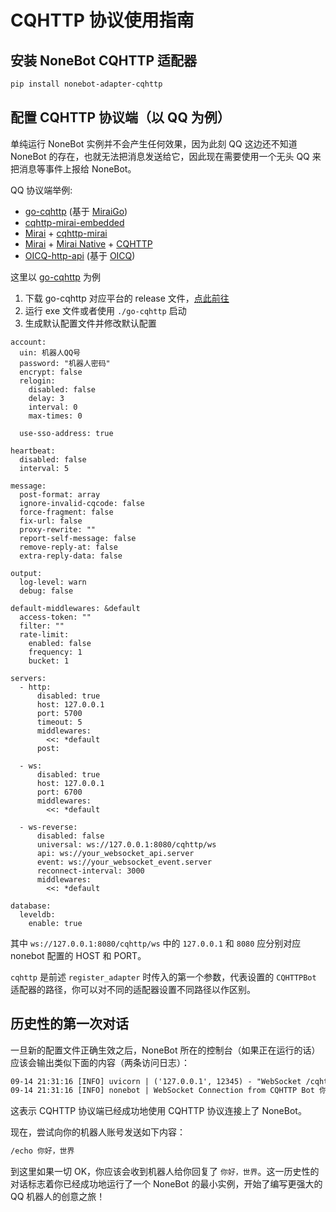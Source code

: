 # CQHTTP 协议使用指南

## 安装 NoneBot CQHTTP 适配器

```bash
pip install nonebot-adapter-cqhttp
```

## 配置 CQHTTP 协议端（以 QQ 为例）

单纯运行 NoneBot 实例并不会产生任何效果，因为此刻 QQ 这边还不知道 NoneBot 的存在，也就无法把消息发送给它，因此现在需要使用一个无头 QQ 来把消息等事件上报给 NoneBot。

QQ 协议端举例:

- [go-cqhttp](https://github.com/Mrs4s/go-cqhttp) (基于 [MiraiGo](https://github.com/Mrs4s/MiraiGo))
- [cqhttp-mirai-embedded](https://github.com/yyuueexxiinngg/cqhttp-mirai/tree/embedded)
- [Mirai](https://github.com/mamoe/mirai) + [cqhttp-mirai](https://github.com/yyuueexxiinngg/cqhttp-mirai)
- [Mirai](https://github.com/mamoe/mirai) + [Mirai Native](https://github.com/iTXTech/mirai-native) + [CQHTTP](https://github.com/richardchien/coolq-http-api)
- [OICQ-http-api](https://github.com/takayama-lily/onebot) (基于 [OICQ](https://github.com/takayama-lily/oicq))

这里以 [go-cqhttp](https://github.com/Mrs4s/go-cqhttp) 为例

1. 下载 go-cqhttp 对应平台的 release 文件，[点此前往](https://github.com/Mrs4s/go-cqhttp/releases)
2. 运行 exe 文件或者使用 `./go-cqhttp` 启动
3. 生成默认配置文件并修改默认配置

```yml{2,3,18,57,58}
account:
  uin: 机器人QQ号
  password: "机器人密码"
  encrypt: false
  relogin:
    disabled: false
    delay: 3
    interval: 0
    max-times: 0

  use-sso-address: true

heartbeat:
  disabled: false
  interval: 5

message:
  post-format: array
  ignore-invalid-cqcode: false
  force-fragment: false
  fix-url: false
  proxy-rewrite: ""
  report-self-message: false
  remove-reply-at: false
  extra-reply-data: false

output:
  log-level: warn
  debug: false

default-middlewares: &default
  access-token: ""
  filter: ""
  rate-limit:
    enabled: false
    frequency: 1
    bucket: 1

servers:
  - http:
      disabled: true
      host: 127.0.0.1
      port: 5700
      timeout: 5
      middlewares:
        <<: *default
      post:

  - ws:
      disabled: true
      host: 127.0.0.1
      port: 6700
      middlewares:
        <<: *default

  - ws-reverse:
      disabled: false
      universal: ws://127.0.0.1:8080/cqhttp/ws
      api: ws://your_websocket_api.server
      event: ws://your_websocket_event.server
      reconnect-interval: 3000
      middlewares:
        <<: *default

database:
  leveldb:
    enable: true
```

其中 `ws://127.0.0.1:8080/cqhttp/ws` 中的 `127.0.0.1` 和 `8080` 应分别对应 nonebot 配置的 HOST 和 PORT。

`cqhttp` 是前述 `register_adapter` 时传入的第一个参数，代表设置的 `CQHTTPBot` 适配器的路径，你可以对不同的适配器设置不同路径以作区别。

## 历史性的第一次对话

一旦新的配置文件正确生效之后，NoneBot 所在的控制台（如果正在运行的话）应该会输出类似下面的内容（两条访问日志）：

```default
09-14 21:31:16 [INFO] uvicorn | ('127.0.0.1', 12345) - "WebSocket /cqhttp/ws" [accepted]
09-14 21:31:16 [INFO] nonebot | WebSocket Connection from CQHTTP Bot 你的QQ号 Accepted!
```

这表示 CQHTTP 协议端已经成功地使用 CQHTTP 协议连接上了 NoneBot。

现在，尝试向你的机器人账号发送如下内容：

```default
/echo 你好，世界
```

到这里如果一切 OK，你应该会收到机器人给你回复了 `你好，世界`。这一历史性的对话标志着你已经成功地运行了一个 NoneBot 的最小实例，开始了编写更强大的 QQ 机器人的创意之旅！

<ClientOnly>
  <Messenger :messages="[{ position: 'right', msg: '/echo 你好，世界' }, { position: 'left', msg: '你好，世界' }]"/>
</ClientOnly>
